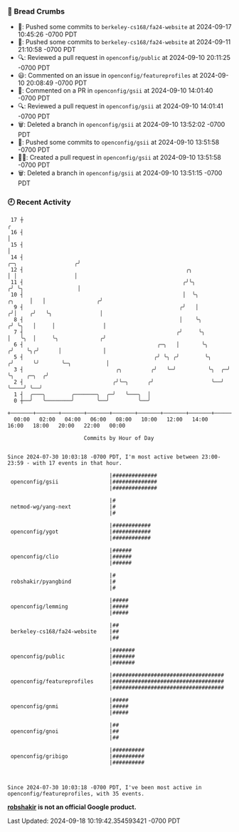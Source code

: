 ### 🍞 Bread Crumbs

 * 🚢: Pushed some commits to `berkeley-cs168/fa24-website` at 2024-09-17 10:45:26 -0700 PDT
 * 🚢: Pushed some commits to `berkeley-cs168/fa24-website` at 2024-09-11 21:10:58 -0700 PDT
 * 🔍: Reviewed a pull request in  `openconfig/public` at 2024-09-10 20:11:25 -0700 PDT
 * 😃: Commented on an issue in `openconfig/featureprofiles` at 2024-09-10 20:08:49 -0700 PDT
 * 💬: Commented on a PR in  `openconfig/gsii` at 2024-09-10 14:01:40 -0700 PDT
 * 🔍: Reviewed a pull request in  `openconfig/gsii` at 2024-09-10 14:01:41 -0700 PDT
 * 🗑: Deleted a branch in `openconfig/gsii` at 2024-09-10 13:52:02 -0700 PDT
 * 🚢: Pushed some commits to `openconfig/gsii` at 2024-09-10 13:51:58 -0700 PDT
 * ✍🏼: Created a pull request in `openconfig/gsii` at 2024-09-10 13:51:58 -0700 PDT
 * 🗑: Deleted a branch in `openconfig/gsii` at 2024-09-10 13:51:15 -0700 PDT

### 🕘 Recent Activity
```
 17 ┼                                                                                                  ╭
 16 ┤                                                                                                  │
 15 ┤                                                                                                  │
 14 ┤                                                                            ╭─╮                  ╭╯
 12 ┤                                                   ╭╮                       │ │                  │
 11 ┤                                                  ╭╯╰╮                     ╭╯ ╰╮                 │
 10 ┤                                                  │  ╰╮             ╭╮     │   │                ╭╯
  9 ┤                                                 ╭╯   │            ╭╯│    ╭╯   ╰╮               │
  8 ┤                                                 │    ╰╮          ╭╯ ╰╮   │     │               │
  7 ┤                                                ╭╯     ╰╮         │   ╰╮  │     ╰╮             ╭╯
  6 ┤                                          ╭─╮   │       ╰╮       ╭╯    ╰╮╭╯      │             │
  5 ┤                                         ╭╯ ╰╮ ╭╯        ╰╮     ╭╯      ╰╯       ╰─╮           │
  3 ┤                             ╭╮         ╭╯   ╰─╯          ╰╮  ╭─╯                  ╰╮    ╭─╮  ╭╯
  2 ┤                            ╭╯╰─╮      ╭╯                  ╰──╯                     ╰────╯ ╰──╯
  1 ┤  ╭───╮        ╭───────╮  ╭─╯   ╰───╮  │
  0 ┼──╯   ╰────────╯       ╰──╯         ╰──╯
    +───────+───────+───────+───────+───────+───────+───────+───────+───────+───────+───────+───────+────
  00:00   02:00   04:00   06:00   08:00   10:00   12:00   14:00   16:00   18:00   20:00   22:00   00:00   

						Commits by Hour of Day


Since 2024-07-30 10:03:18 -0700 PDT, I'm most active between 23:00-23:59 - with 17 events in that hour.

```



```
                                |##############
 openconfig/gsii                |##############
                                |##############

                                |#
 netmod-wg/yang-next            |#
                                |#

                                |############
 openconfig/ygot                |############
                                |############

                                |######
 openconfig/clio                |######
                                |######

                                |#
 robshakir/pyangbind            |#
                                |#

                                |#####
 openconfig/lemming             |#####
                                |#####

                                |##
 berkeley-cs168/fa24-website    |##
                                |##

                                |#######
 openconfig/public              |#######
                                |#######

                                |###################################
 openconfig/featureprofiles     |###################################
                                |###################################

                                |#####
 openconfig/gnmi                |#####
                                |#####

                                |##
 openconfig/gnoi                |##
                                |##

                                |##########
 openconfig/gribigo             |##########
                                |##########



Since 2024-07-30 10:03:18 -0700 PDT, I've been most active in openconfig/featureprofiles, with 35 events.

```
**[robshakir](mailto:robjs@google.com) is not an official Google product.**  


Last Updated: 2024-09-18 10:19:42.354593421 -0700 PDT
